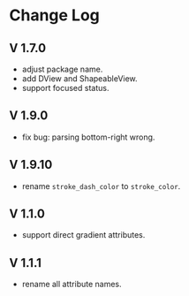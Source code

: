 # Change Log

## V 1.7.0

- adjust package name.
- add DView and ShapeableView.
- support focused status.

## V 1.9.0

- fix bug: parsing bottom-right wrong.

## V 1.9.10

- rename `stroke_dash_color` to `stroke_color`.

## V 1.1.0

- support direct gradient attributes.

## V 1.1.1

- rename all attribute names.
